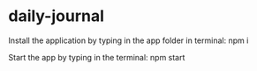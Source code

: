 
# daily-journal
Install the application by typing in the app folder in terminal: npm i 

Start the app by typing in the terminal: npm start
